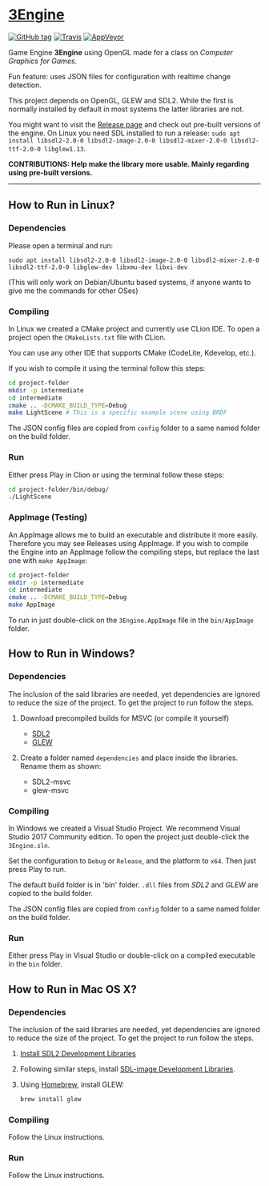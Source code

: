 # [3Engine](https://ricardoeprodrigues.github.io/3Engine/)

[![GitHub tag](https://img.shields.io/github/tag/RicardoEPRodrigues/3Engine.svg?style=flat-square)](https://github.com/RicardoEPRodrigues/3Engine/releases) [![Travis](https://img.shields.io/travis/RicardoEPRodrigues/3Engine.svg?style=flat-square)](https://travis-ci.org/RicardoEPRodrigues/3Engine) [![AppVeyor](https://ci.appveyor.com/api/projects/status/3kcxkyeddhu9qhuq?svg=true)](https://ci.appveyor.com/project/RicardoEPRodrigues/3engine)

Game Engine **3Engine** using OpenGL made for a class on *Computer Graphics for Games*.

Fun feature: uses JSON files for configuration with realtime change detection.

This project depends on OpenGL, GLEW and SDL2. While the first is normally installed by default in most systems the latter libraries are not.

You might want to visit the [Release page](https://github.com/RicardoEPRodrigues/3Engine/releases) and check out pre-built versions of the engine. On Linux you need SDL installed to run a release: `sudo apt install libsdl2-2.0-0 libsdl2-image-2.0-0 libsdl2-mixer-2.0-0 libsdl2-ttf-2.0-0 libglew1.13`.

**CONTRIBUTIONS: Help make the library more usable. Mainly regarding using pre-built versions.**

---

## How to Run in Linux?

### Dependencies

Please open a terminal and run:

``` 
sudo apt install libsdl2-2.0-0 libsdl2-image-2.0-0 libsdl2-mixer-2.0-0 libsdl2-ttf-2.0-0 libglew-dev libxmu-dev libxi-dev
```

(This will only work on Debian/Ubuntu based systems, if anyone wants to give me the commands for other OSes)

### Compiling

In Linux we created a CMake project and currently use CLion IDE. To open a project open the `CMakeLists.txt` file with CLion.

You can use any other IDE that supports CMake (CodeLite, Kdevelop, etc.).

If you wish to compile it using the terminal follow this steps:

```bash
cd project-folder
mkdir -p intermediate
cd intermediate
cmake .. -DCMAKE_BUILD_TYPE=Debug
make LightScene # This is a specific example scene using BRDF
```

The JSON config files are copied from `config` folder to a same named folder on the build folder.

### Run

Either press Play in Clion or using the terminal follow these steps:

```bash
cd project-folder/bin/debug/
./LightScene
```

### AppImage (Testing)

An AppImage allows me to build an executable and distribute it more easily. Therefore you may see Releases using AppImage. If you wish to compile the Engine into an AppImage follow the compiling steps, but replace the last one with `make AppImage`:

```bash
cd project-folder
mkdir -p intermediate
cd intermediate
cmake .. -DCMAKE_BUILD_TYPE=Debug
make AppImage
```

To run in just double-click on the `3Engine.AppImage` file in the `bin/AppImage` folder.

## How to Run in Windows?

### Dependencies

The inclusion of the said libraries are needed, yet dependencies are ignored to reduce the size of the project. To get the project to run follow the steps.

1. Download precompiled builds for MSVC (or compile it yourself) 
        
    * [SDL2](https://github.com/RicardoEPRodrigues/Dependencies/raw/master/SDL2-msvc.zip)
    * [GLEW](https://github.com/RicardoEPRodrigues/Dependencies/raw/master/glew-msvc.zip)

1. Create a folder named `dependencies` and place inside the libraries. Rename them as shown:

    * SDL2-msvc
    * glew-msvc

### Compiling

In Windows we created a Visual Studio Project. We recommend Visual Studio 2017 Community edition. To open the project just double-click the `3Engine.sln`.

Set the configuration to `Debug` or `Release`, and the platform to `x64`. Then just press Play to run.

The default build folder is in 'bin' folder. `.dll` files from *SDL2* and *GLEW* are copied to the build folder.

The JSON config files are copied from `config` folder to a same named folder on the build folder.

### Run

Either press Play in Visual Studio or double-click on a compiled executable in the `bin` folder.


## How to Run in Mac OS X?

### Dependencies

The inclusion of the said libraries are needed, yet dependencies are ignored to reduce the size of the project. To get the project to run follow the steps.

1. [Install SDL2 Development Libraries](http://lazyfoo.net/tutorials/SDL/01_hello_SDL/mac/index.php)

1. Following similar steps, install [SDL-image Development Libraries](https://www.libsdl.org/projects/SDL_image/).

1. Using [Homebrew](https://brew.sh), install GLEW:

    ```bash
    brew install glew
    ```

### Compiling

Follow the Linux instructions.

### Run

Follow the Linux instructions.

